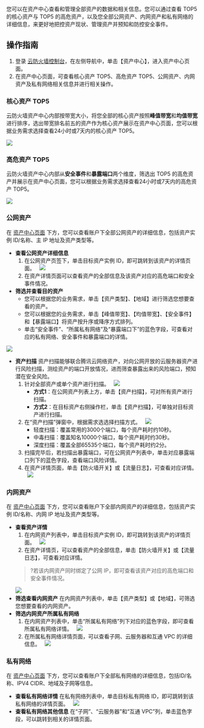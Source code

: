 您可以在资产中心查看和管理全部资产的数据和相关信息。您可以通过查看 TOP5 的核心资产与 TOP5 的高危资产，以及您全部公网资产、内网资产和私有网络的详细信息，来更好地把控资产现状、管理资产并预知和防控安全事件。
## 操作指南
1. 登录 [云防火墙控制台](https://console.cloud.tencent.com/cfw/asset)，在左侧导航中，单击【资产中心】，进入资产中心页面。
2. 在资产中心页面，可查看核心资产 TOP5、高危资产 TOP5、公网资产、内网资产及私有网络相关信息并进行相关操作。

### 核心资产 TOP5 
云防火墙资产中心内部按带宽大小，将您全部的核心资产按照**峰值带宽**和**均值带宽**进行排序，选出带宽排名前五的资产作为核心资产展示在资产中心页面，您可以根据业务需求选择查看24小时或7天内的核心资产 TOP5。

![](https://main.qcloudimg.com/raw/14db8842e129694a5027eac0a8e62bbe.png)
### 高危资产 TOP5 
云防火墙资产中心内部从**安全事件**和**暴露端口**两个维度，筛选出 TOP5 的高危资产并展示在资产中心页面，您可以根据业务需求选择查看24小时或7天内的高危资产 TOP5。

![](https://main.qcloudimg.com/raw/3db42eeb741658d63872c874696ff8f2.png)

### 公网资产
在 [资产中心页面](https://console.cloud.tencent.com/cfw/asset) 下方，您可以查看账户下全部公网资产的详细信息，包括资产实例 ID/名称、主 IP 地址及资产类型等。
- **查看公网资产详细信息**
	1. 在公网资产页签下，单击目标资产实例 ID，即可跳转到该资产的详情页面。
&nbsp;
![](https://main.qcloudimg.com/raw/ec92c4e7c63003102d3f879a678cc993.png)
&nbsp;
	2. 在资产详情页面可以查看资产的全部信息及该资产对应的高危端口和安全事件情况。
- **筛选并查看目的资产**
	- 您可以根据您的业务需求，单击【资产类型】、【地域】进行筛选您想要查看的资产。
	- 您可以根据您的业务需求，单击【峰值带宽】、【均值带宽】、【安全事件】和【暴露端口】将资产按升序或降序方式排列。
	- 单击“安全事件”、“所属私有网络”及“暴露端口下”的蓝色字段，可查看对应的私有网络、安全事件和暴露端口的详情。

![](https://main.qcloudimg.com/raw/de687cc1b1e4c713af0d276618103ddb.png)

- **资产扫描**
资产扫描能够联合腾讯云网络资产，对向公网开放的云服务器资产进行风险扫描，测绘资产的端口开放情况，进而筛查暴露出来的风险端口，预知潜在安全风险。 
	1. 针对全部资产或单个资产进行扫描。
	&nbsp;
![](https://main.qcloudimg.com/raw/726feff7bb64ed1ce4dbbb3dcf4132d6.png)
&nbsp;
		- **方式1**：在公网资产列表上方，单击【资产扫描】，可对所有资产进行扫描。
		- **方式2**：在目标资产右侧操作栏，单击【资产扫描】，可单独对目标资产进行扫描。
	2. 在“资产扫描”弹窗中，根据需求选选择扫描方式。
	&nbsp;
	![](https://main.qcloudimg.com/raw/4a0092bd43a55d5079a9981f3bffa2d5.png)
	&nbsp;
		-  轻度扫描：覆盖常用的3000个端口，每个资产耗时约10秒。
		-  中毒扫描：覆盖知名10000个端口，每个资产耗时约30秒。
		-  深度扫描：覆盖全部65535个端口，每个资产耗时约2分。
	3. 扫描完毕后，若扫描出暴露端口，可在公网资产列表中，单击对应暴露端口列下的蓝色字段，查看端口风险详情。
	4. 在资产详情页面，单击【防火墙开关】或【流量日志】，可查看对应详情。
	&nbsp;
![](https://main.qcloudimg.com/raw/fd8aa3c7eb74f22e09b536870dab405b.png)

### 内网资产

在 [资产中心页面](https://console.cloud.tencent.com/cfw/asset) 下方，您可以查看账户下全部内网资产的详细信息，包括资产实例 ID/名称、内网 IP 地址及资产类型等。

- **查看资产详情**
	1. 在内网资产列表中，单击目标资产实例 ID，即可跳转到该资产的详情页面。
	&nbsp;
![](https://main.qcloudimg.com/raw/db713536e5d170237ef6021f35e30b6f.png)
&nbsp;
	2. 在资产详情页，可以查看资产的全部信息，单击【防火墙开关】或【流量日志】，可查看对应详情。
	>?若该内网资产同时绑定了公网 IP，即可查看该资产对应的高危端口和安全事件情况。
	>
	![](https://main.qcloudimg.com/raw/b3f7b0056483ac3688d7aa4bc00450ef.png)
	&nbsp;
- **筛选查看内网资产**
	在内网资产列表中，单击【资产类型】或【地域】，可筛选您想要查看的内网资产。
- **筛选内网资产所属私有网络**
	1. 在内网资产列表中，单击“所属私有网络”列下对应的蓝色字段，即可查看所属私有网络详情。
	&nbsp;
![](https://main.qcloudimg.com/raw/b42ea1d340069c63ee8bb1cf8daca502.png)
	&nbsp;
	2. 在所属私有网络详情页面，可以查看子网、云服务器和互通 VPC 的详细信息。
	&nbsp;
![](https://main.qcloudimg.com/raw/3ab328e3c48166d77984226ca0e9728a.png)

### 私有网络
在 [资产中心页面](https://console.cloud.tencent.com/cfw/asset) 下方，您可以查看账户下全部私有网络的详细信息，包括ID/名称、IPV4 CIDR、地域及子网等信息。
- **查看私有网络详情**
在私有网络列表中，单击目标私有网络 ID，即可跳转到该私有网络的详情页面。
&nbsp;
![](https://main.qcloudimg.com/raw/43bfb76cd19e9f4111b267020aa04bb1.png)
&nbsp;
- **查看私有网络其他信息**
在“子网”、“云服务器”和“互通 VPC”列，单击蓝色字段，可以跳转到相关的详情页面。
